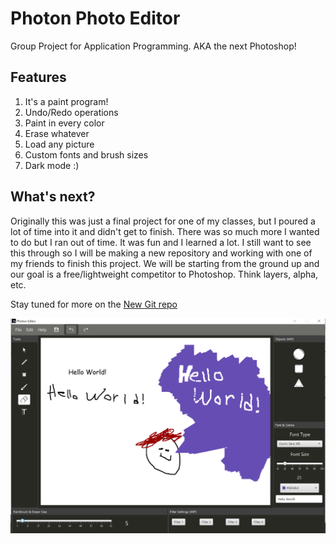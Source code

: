 # Photon Photo Editor
Group Project for Application Programming. AKA the next Photoshop!

## Features
1. It's a paint program!
2. Undo/Redo operations
3. Paint in every color
4. Erase whatever
5. Load any picture
6. Custom fonts and brush sizes
7. Dark mode :)

## What's next?
Originally this was just a final project for one of my classes, but I poured a lot of time into it and didn't get to finish. There was so much more I wanted to do but I ran out of time. It was fun and I learned a lot. I still want to see this through so I will be making a new repository and working with one of my friends to finish this project. We will be starting from the ground up and our goal is a free/lightweight competitor to Photoshop. Think layers, alpha, etc. 


Stay tuned for more on the [New Git repo](https://github.com/mlizbeth/Photon-Remastered)



![Photon](https://github.com/mlizbeth/Photon/blob/development/demo.PNG)
